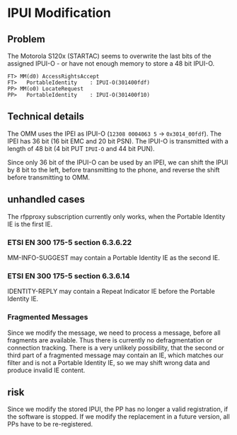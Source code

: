 # IPUI Modification #

## Problem ##

The Motorola S120x (STARTAC) seems to overwrite the last bits of the assigned IPUI-O - or have not enough memory to store a 48 bit IPUI-O.

``` log
FT> MM(d0) AccessRightsAccept
FT>   PortableIdentity    : IPUI-O(301400fdf)
PP> MM(o0) LocateRequest
PP>   PortableIdentity    : IPUI-O(301400f10)
```

## Technical details ##

The OMM uses the IPEI as IPUI-O (`12308 0004063 5` -> `0x3014_00fdf`). The IPEI has 36 bit (16 bit EMC and 20 bit PSN). The IPUI-O is transmitted with a length of 48 bit (4 bit PUT `IPUI-O` and 44 bit PUN).

Since only 36 bit of the IPUI-O can be used by an IPEI, we can shift the IPUI by 8 bit to the left, before transmitting to the phone, and reverse the shift before transmitting to OMM.

## unhandled cases ##

The rfpproxy subscription currently only works, when the Portable Identity IE is the first IE.

### ETSI EN 300 175-5 section 6.3.6.22 ###

MM-INFO-SUGGEST may contain a Portable Identity IE as the second IE.

### ETSI EN 300 175-5 section 6.3.6.14 ###

IDENTITY-REPLY may contain a Repeat Indicator IE before the Portable Identity IE.

### Fragmented Messages ###

Since we modify the message, we need to process a message, before all fragments are available. Thus there is currently no defragmentation or connection tracking. There is a very unlikely possibility, that the second or third part of a fragmented message may contain an IE, which matches our filter and is not a Portable Identity IE, so we may shift wrong data and produce invalid IE content.

## risk ##

Since we modify the stored IPUI, the PP has no longer a valid registration, if the software is stopped. If we modify the replacement in a future version, all PPs have to be re-registered.
